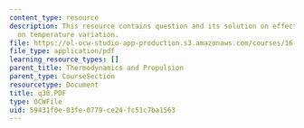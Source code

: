 ```yaml
---
content_type: resource
description: This resource contains question and its solution on effect of axial velocity
  on temperature variation.
file: https://ol-ocw-studio-app-production.s3.amazonaws.com/courses/16-01-unified-engineering-i-ii-iii-iv-fall-2005-spring-2006/59431f0e03fe0779ce24fc51c7ba1563_q30.PDF
file_type: application/pdf
learning_resource_types: []
parent_title: Thermodynamics and Propulsion
parent_type: CourseSection
resourcetype: Document
title: q30.PDF
type: OCWFile
uid: 59431f0e-03fe-0779-ce24-fc51c7ba1563
---
```

